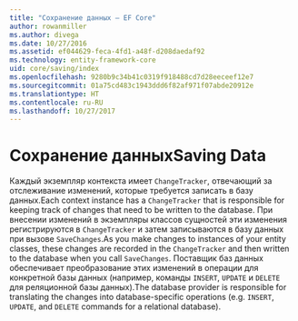 ```yaml
---
title: "Сохранение данных — EF Core"
author: rowanmiller
ms.author: divega
ms.date: 10/27/2016
ms.assetid: ef044629-feca-4fd1-a48f-d208daedaf92
ms.technology: entity-framework-core
uid: core/saving/index
ms.openlocfilehash: 9280b9c34b41c0319f918488cd7d28eeceef12e7
ms.sourcegitcommit: 01a75cd483c1943ddd6f82af971f07abde20912e
ms.translationtype: HT
ms.contentlocale: ru-RU
ms.lasthandoff: 10/27/2017
---
```

# <a name="saving-data"></a><span data-ttu-id="a4dc1-102">Сохранение данных</span><span class="sxs-lookup"><span data-stu-id="a4dc1-102">Saving Data</span></span>

<span data-ttu-id="a4dc1-103">Каждый экземпляр контекста имеет `ChangeTracker`, отвечающий за отслеживание изменений, которые требуется записать в базу данных.</span><span class="sxs-lookup"><span data-stu-id="a4dc1-103">Each context instance has a `ChangeTracker` that is responsible for keeping track of changes that need to be written to the database.</span></span> <span data-ttu-id="a4dc1-104">При внесении изменений в экземпляры классов сущностей эти изменения регистрируются в `ChangeTracker` и затем записываются в базу данных при вызове `SaveChanges`.</span><span class="sxs-lookup"><span data-stu-id="a4dc1-104">As you make changes to instances of your entity classes, these changes are recorded in the `ChangeTracker` and then written to the database when you call `SaveChanges`.</span></span> <span data-ttu-id="a4dc1-105">Поставщик баз данных обеспечивает преобразование этих изменений в операции для конкретной базы данных (например, команды `INSERT`, `UPDATE` и `DELETE` для реляционной базы данных).</span><span class="sxs-lookup"><span data-stu-id="a4dc1-105">The database provider is responsible for translating the changes into database-specific operations (e.g. `INSERT`, `UPDATE`, and `DELETE` commands for a relational database).</span></span>
